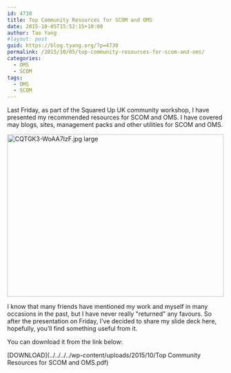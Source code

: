 ```yaml
---
id: 4730
title: Top Community Resources for SCOM and OMS
date: 2015-10-05T15:52:15+10:00
author: Tao Yang
#layout: post
guid: https://blog.tyang.org/?p=4730
permalink: /2015/10/05/top-community-resources-for-scom-and-oms/
categories:
  - OMS
  - SCOM
tags:
  - OMS
  - SCOM
---
```

Last Friday, as part of the Squared Up UK community workshop, I have presented my recommended resources for SCOM and OMS. I have covered may blogs, sites, management packs and other utilities for SCOM and OMS.

<a href="https://blog.tyang.org/wp-content/uploads/2015/10/CQTGK3-WoAA7IzF.jpg-large.jpg"><img style="background-image: none; padding-top: 0px; padding-left: 0px; display: inline; padding-right: 0px; border: 0px;" title="CQTGK3-WoAA7IzF.jpg large" src="https://blog.tyang.org/wp-content/uploads/2015/10/CQTGK3-WoAA7IzF.jpg-large_thumb.jpg" alt="CQTGK3-WoAA7IzF.jpg large" width="502" height="377" border="0" /></a>

I know that many friends have mentioned my work and myself in many occasions in the past, but I have never really "returned" any favours. So after the presentation on Friday, I’ve decided to share my slide deck here, hopefully, you’ll find something useful from it.

You can download it from the link below:

[DOWNLOAD](../../../../wp-content/uploads/2015/10/Top Community Resources for SCOM and OMS.pdf)